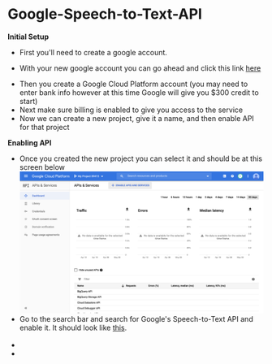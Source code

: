 # Google-Speech-to-Text-API

<b>Initial Setup</b>
<ul>
  <li><p>First you'll need to create a google account. </p></li>
  <li><p>With your new google account you can go ahead and click this link <a href="https://cloud.google.com/?        authuser=1">here</a> </p></li>
  <li>Then you create a Google Cloud Platform account (you may need to enter bank info however at this time Google will give you $300 credit to start)</li>
  <li> Next make sure billing is enabled to give you access to the service</li>
  <li>Now we can create a new project, give it a name, and then enable API for that project</li>
</ul>
<b>Enabling API</b>
<ul>
  <li>Once you created the new project you can select it and should be at this screen below</li>
  <img src="https://github.com/chakane3/Google-Speech-to-Text-API/blob/master/Screenshots/5.png">
  <li>Go to the search bar and search for Google's Speech-to-Text API and enable it. It should look like <a href="https://github.com/chakane3/Google-Speech-to-Text-API/blob/master/Screenshots/6.png">this</a>.</li>
  <img src="">
  <li></li>
  <li></li>
</ul>
